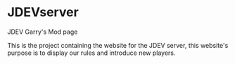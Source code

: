 # JDEVserver
JDEV Garry's Mod page

This is the project containing the website for the JDEV server, this website's purpose is to display our rules and introduce new players.
